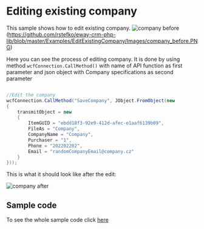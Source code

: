 # Editing existing company
This sample shows how to edit existing company.
![company before](https://github.com/rstefko/eway-crm-csharp-lib/raw/master/Examples/EditExistingCompany/Images/company_before.PNG)(https://github.com/rstefko/eway-crm-php-lib/blob/master/Examples/EditExistingCompany/Images/company_before.PNG)

Here you can see the process of editing company. It is done by using method  `wcfConnection.CallMethod()`  with name of API function as first parameter and json object with Company specifications as second parameter
```c#

//Edit the company		
wcfConnection.CallMethod("SaveCompany", JObject.FromObject(new
{
    transmitObject = new
    {
        ItemGUID = "ebdd18f3-92e9-412d-afec-e1aaf6139b09",
        FileAs = "Company",
        CompanyName = "Company",
        Purchaser = "1",
        Phone = "202202202",
        Email = "randomCompanyEmail@company.cz"
    }
}));

```

This is what it should look like after the edit:

![company after](https://github.com/rstefko/eway-crm-csharp-lib/raw/master/Examples/EditExistingCompany/Images/company_after.PNG)

## Sample code

To see the whole sample code click  [here](https://github.com/rstefko/eway-crm-csharp-lib/blob/master/Examples/EditExistingCompany/sample_code.php)